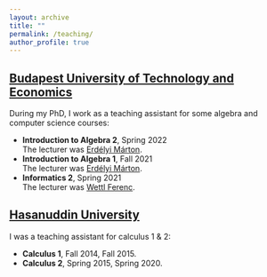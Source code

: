 ```yaml
---
layout: archive
title: ""
permalink: /teaching/
author_profile: true
---
```


## <u>Budapest University of Technology and Economics</u>
During my PhD, I work as a teaching assistant for some algebra and computer science courses:
* <b>Introduction to Algebra 2</b>, Spring 2022 <br>The lecturer was [Erdélyi Márton](https://math.bme.hu/~merdelyi/).
* <b>Introduction to Algebra 1</b>, Fall 2021 <br>The lecturer was [Erdélyi Márton](https://math.bme.hu/~merdelyi/).
* <b>Informatics 2</b>, Spring 2021 <br>The lecturer was [Wettl Ferenc](https://algebra.math.bme.hu/wettl-ferenc).

## <u>Hasanuddin University</u>
I was a teaching assistant for calculus 1 & 2:
* <b>Calculus 1</b>, Fall 2014, Fall 2015.
* <b>Calculus 2</b>, Spring 2015, Spring 2020.
